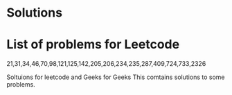 # Solutions
# List of problems for Leetcode
21,31,34,46,70,98,121,125,142,205,206,234,235,287,409,724,733,2326

Soltuions for leetcode and Geeks for Geeks
This comtains solutions to some problems.